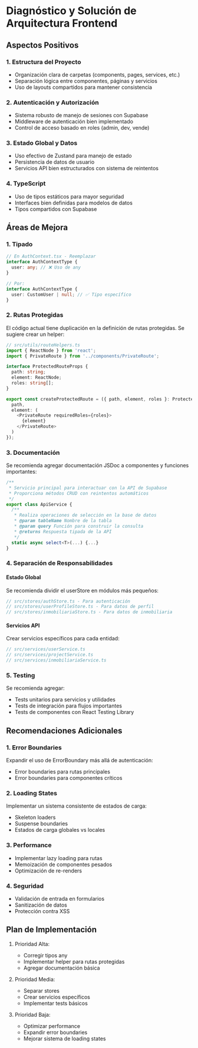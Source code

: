 # Diagnóstico y Solución de Arquitectura Frontend

## Aspectos Positivos

### 1. Estructura del Proyecto
- Organización clara de carpetas (components, pages, services, etc.)
- Separación lógica entre componentes, páginas y servicios
- Uso de layouts compartidos para mantener consistencia

### 2. Autenticación y Autorización
- Sistema robusto de manejo de sesiones con Supabase
- Middleware de autenticación bien implementado
- Control de acceso basado en roles (admin, dev, vende)

### 3. Estado Global y Datos
- Uso efectivo de Zustand para manejo de estado
- Persistencia de datos de usuario
- Servicios API bien estructurados con sistema de reintentos

### 4. TypeScript
- Uso de tipos estáticos para mayor seguridad
- Interfaces bien definidas para modelos de datos
- Tipos compartidos con Supabase

## Áreas de Mejora

### 1. Tipado
```typescript
// En AuthContext.tsx - Reemplazar
interface AuthContextType {
  user: any; // ❌ Uso de any
}

// Por:
interface AuthContextType {
  user: CustomUser | null; // ✅ Tipo específico
}
```

### 2. Rutas Protegidas
El código actual tiene duplicación en la definición de rutas protegidas. Se sugiere crear un helper:

```typescript
// src/utils/routeHelpers.ts
import { ReactNode } from 'react';
import { PrivateRoute } from '../components/PrivateRoute';

interface ProtectedRouteProps {
  path: string;
  element: ReactNode;
  roles: string[];
}

export const createProtectedRoute = ({ path, element, roles }: ProtectedRouteProps) => ({
  path,
  element: (
    <PrivateRoute requiredRoles={roles}>
      {element}
    </PrivateRoute>
  )
});
```

### 3. Documentación
Se recomienda agregar documentación JSDoc a componentes y funciones importantes:

```typescript
/**
 * Servicio principal para interactuar con la API de Supabase
 * Proporciona métodos CRUD con reintentos automáticos
 */
export class ApiService {
  /**
   * Realiza operaciones de selección en la base de datos
   * @param tableName Nombre de la tabla
   * @param query Función para construir la consulta
   * @returns Respuesta tipada de la API
   */
  static async select<T>(...) {...}
}
```

### 4. Separación de Responsabilidades

#### Estado Global
Se recomienda dividir el userStore en módulos más pequeños:

```typescript
// src/stores/authStore.ts - Para autenticación
// src/stores/userProfileStore.ts - Para datos de perfil
// src/stores/inmobiliariaStore.ts - Para datos de inmobiliaria
```

#### Servicios API
Crear servicios específicos para cada entidad:

```typescript
// src/services/userService.ts
// src/services/projectService.ts
// src/services/inmobiliariaService.ts
```

### 5. Testing
Se recomienda agregar:
- Tests unitarios para servicios y utilidades
- Tests de integración para flujos importantes
- Tests de componentes con React Testing Library

## Recomendaciones Adicionales

### 1. Error Boundaries
Expandir el uso de ErrorBoundary más allá de autenticación:
- Error boundaries para rutas principales
- Error boundaries para componentes críticos

### 2. Loading States
Implementar un sistema consistente de estados de carga:
- Skeleton loaders
- Suspense boundaries
- Estados de carga globales vs locales

### 3. Performance
- Implementar lazy loading para rutas
- Memoización de componentes pesados
- Optimización de re-renders

### 4. Seguridad
- Validación de entrada en formularios
- Sanitización de datos
- Protección contra XSS

## Plan de Implementación

1. Prioridad Alta:
   - Corregir tipos any
   - Implementar helper para rutas protegidas
   - Agregar documentación básica

2. Prioridad Media:
   - Separar stores
   - Crear servicios específicos
   - Implementar tests básicos

3. Prioridad Baja:
   - Optimizar performance
   - Expandir error boundaries
   - Mejorar sistema de loading states
